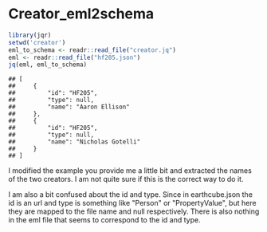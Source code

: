 Creator\_eml2schema
================

``` r
library(jqr)
setwd('creator')
eml_to_schema <- readr::read_file("creator.jq")
eml <- readr::read_file("hf205.json")
jq(eml, eml_to_schema)
```

    ## [
    ##     {
    ##         "id": "HF205",
    ##         "type": null,
    ##         "name": "Aaron Ellison"
    ##     },
    ##     {
    ##         "id": "HF205",
    ##         "type": null,
    ##         "name": "Nicholas Gotelli"
    ##     }
    ## ]

I modified the example you provide me a little bit and extracted the names of the two creators. I am not quite sure if this is the correct way to do it.

I am also a bit confused about the id and type. Since in earthcube.json the id is an url and type is something like "Person" or "PropertyValue", but here they are mapped to the file name and null respectively. There is also nothing in the eml file that seems to correspond to the id and type.
